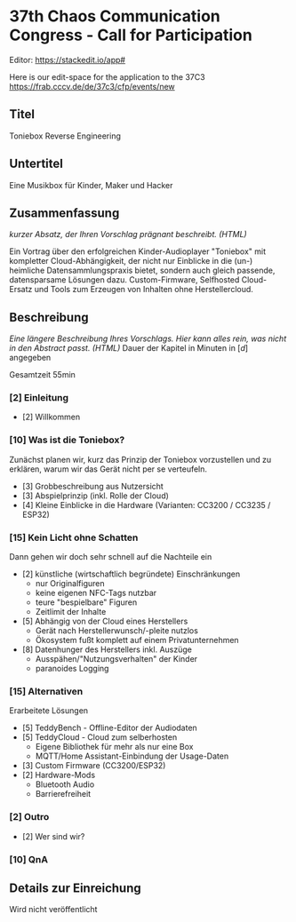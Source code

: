 
# 37th Chaos Communication Congress - Call for Participation
Editor: https://stackedit.io/app#

Here is our edit-space for the application to the 37C3
https://frab.cccv.de/de/37c3/cfp/events/new

## Titel
Toniebox Reverse Engineering

## Untertitel
Eine Musikbox für Kinder, Maker und Hacker

## Zusammenfassung
*kurzer Absatz, der Ihren Vorschlag prägnant beschreibt. (HTML)*

Ein Vortrag über den erfolgreichen Kinder-Audioplayer "Toniebox" mit kompletter Cloud-Abhängigkeit, der nicht nur Einblicke in die (un-) heimliche Datensammlungspraxis bietet, sondern auch gleich passende, datensparsame Lösungen dazu.
Custom-Firmware, Selfhosted Cloud-Ersatz und Tools zum Erzeugen von Inhalten ohne Herstellercloud.

## Beschreibung
*Eine längere Beschreibung Ihres Vorschlags. Hier kann alles rein, was nicht in den Abstract passt. (HTML)*
Dauer der Kapitel in Minuten in [*d*] angegeben

Gesamtzeit 55min

### [2] Einleitung
 - [2] Willkommen

### [10] Was ist die Toniebox?
Zunächst planen wir, kurz das Prinzip der Toniebox vorzustellen und zu erklären, warum wir das Gerät nicht per se verteufeln.
 - [3] Grobbeschreibung aus Nutzersicht
 - [3] Abspielprinzip (inkl. Rolle der Cloud)
 - [4] Kleine Einblicke in die Hardware (Varianten: CC3200 / CC3235 / ESP32)

### [15] Kein Licht ohne Schatten
Dann gehen wir doch sehr schnell auf die Nachteile ein
 - [2] künstliche (wirtschaftlich begründete) Einschränkungen
	 - nur Originalfiguren
	 - keine eigenen NFC-Tags nutzbar
	 - teure "bespielbare" Figuren
	 - Zeitlimit der Inhalte
 - [5] Abhängig von der Cloud eines Herstellers
	 - Gerät nach Herstellerwunsch/-pleite nutzlos
	 - Ökosystem fußt komplett auf einem Privatunternehmen
 - [8] Datenhunger des Herstellers inkl. Auszüge
	 - Ausspähen/"Nutzungsverhalten" der Kinder
	 - paranoides Logging

### [15] Alternativen
Erarbeitete Lösungen
 - [5] TeddyBench - Offline-Editor der Audiodaten
 - [5] TeddyCloud - Cloud zum selberhosten
	 - Eigene Bibliothek für mehr als nur eine Box
	 - MQTT/Home Assistant-Einbindung der Usage-Daten
 - [3] Custom Firmware (CC3200/ESP32)
 - [2] Hardware-Mods
	- Bluetooth Audio
   	- Barrierefreiheit  

### [2] Outro
 - [2] Wer sind wir?

### [10] QnA

## Details zur Einreichung
Wird nicht veröffentlicht
